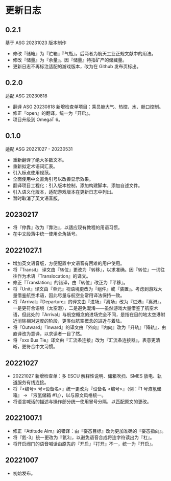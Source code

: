 # 更新日志

## 0.2.1

基于 ASG 20231023 版本制作

- 修改『储箱』为『贮箱』『气瓶』。后两者为航天工业正规文献中的用法。
- 修改『储量』为『余量』。因『储量』特指矿产的储藏量。
- 更新日志不再标注适配的游戏版本，改为在 Github 发布页标出。

## 0.2.0

适配 ASG 20230818

- 翻译 ASG 20230818 新增检查单项目：乘员舱大气、热控、水、舱口控制。
- 修正『open』的翻译，统一为『开启』。
- 项目升级到 OmegaT 6。

## 0.1.0

适配 ASG 20221027 - 20230531

- 重新翻译了绝大多数文本。
- 重新拟定术语词汇表。
- 引入标点使用规范。
- 全面使用中文直角引号以改善显示效果。
- 翻译项目工程化：引入版本控制，添加构建脚本，添加自述文件。
- 引入语义化版本，适配游戏版本在更新日志中列出。
- 暂时取消了英文语音版。

## 20230217

- 将『停靠』改为『靠泊』，以适应现有教程的用语习惯。
- 在中文段落中统一使用全角括号。

## 20221027.1

- 增加英文语音版，方便配置中文语音有困难的用户使用。
- 将『Transit』 译文由『转位』更改为『转移』，以求准确。因『转位』一词往往作为术语『Translocation』的译文。
- 修正『Translation』的错译，由『转位』改正为『平移』。
- 将『Unit』译文由『单元』视语境更改为『组件』或『装置』。考虑到游戏大量借鉴航空术语，因此尽量与航空业常用译法保持一致。
- 将『Arrival』『Departure』的译文由『进场』『离场』改为『进港』『离港』。一是更符合语境（太空港），二是避免混淆——虽然游戏大量借鉴了航空术语，但此处的『Arrival』与航空概念的进场完全不同，是指在目的地太空港附近消除相对速度的阶段，更类似航空概念的进近与着陆。
- 将『Outward』『Inward』的译文由『外向』『内向』改为『升轨』『降轨』，由直译改为意译，以求读者一目了然。
- 将『xxx Bus Tie』译文由『汇流条连接』改为『汇流条连接器』，表意更清晰，更符合中文习惯。

## 20221027

- 20221027 新增检查单：多 ESCU 解释性说明、储箱吹扫、SMES 放电、轨道服务有线连接。
- 将『<编号> 号<设备名>』统一更改为『设备名 <编号>』（例：『1 号液氢储箱』 → 『液氢储箱 #1』），以与原文风格统一。
- 将语言喊话的描述与操作部分统一使用冒号分隔，以匹配原文的更改。

## 20221007.1

- 修正『Attitude Aim』的错译：由『姿态目标』改为更加准确的『姿态指向』。
- 将『氦-3』统一更改为『氦3』，以避免语音合成将连字符读出为『杠』。
- 将开启阀门的语音喊话由原先的『开启』『打开』不一，统一为『开启』。

## 20221007

- 初始发布。
